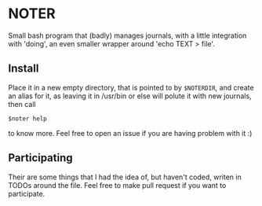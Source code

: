 # NOTER
Small bash program that (badly) manages journals, with a little integration with 'doing', an even smaller wrapper around 'echo TEXT > file'.

## Install
Place it in a new empty directory, that is pointed to by ```$NOTERDIR```, and create an alias for it, as leaving it in /usr/bin or else will polute it with new journals, then call
```
$noter help
```
to know more. Feel free to open an issue if you are having problem with it :)

## Participating
Their are some things that I had the idea of, but haven't coded, writen in TODOs around the file. Feel free to make pull request if you want to participate.
